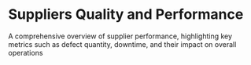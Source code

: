 # Suppliers Quality and Performance
A comprehensive overview of supplier performance, highlighting key metrics such as defect quantity, downtime, and their impact on overall operations
